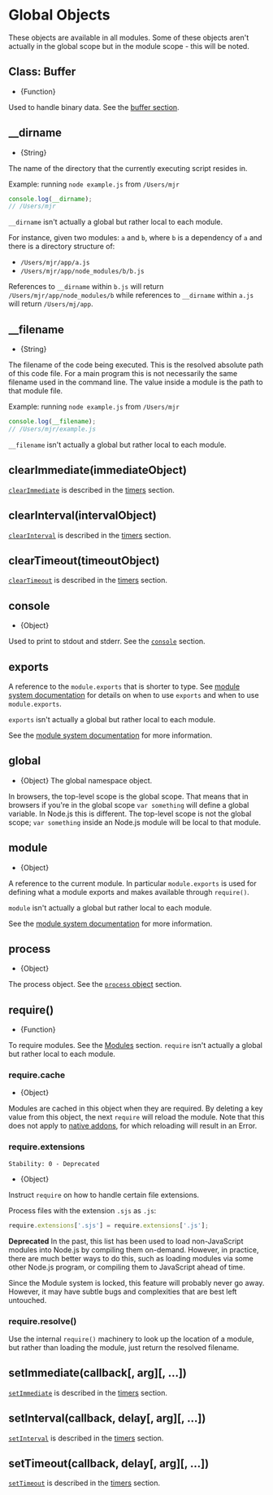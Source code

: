 # Global Objects

<!-- type=misc -->

These objects are available in all modules. Some of these objects aren't
actually in the global scope but in the module scope - this will be noted.

## Class: Buffer

<!-- type=global -->

* {Function}

Used to handle binary data. See the [buffer section][].

## \_\_dirname

<!-- type=var -->

* {String}

The name of the directory that the currently executing script resides in.

Example: running `node example.js` from `/Users/mjr`

```js
console.log(__dirname);
// /Users/mjr
```

`__dirname` isn't actually a global but rather local to each module.

For instance, given two modules: `a` and `b`, where `b` is a dependency of
`a` and there is a directory structure of:

* `/Users/mjr/app/a.js`
* `/Users/mjr/app/node_modules/b/b.js`

References to `__dirname` within `b.js` will return 
`/Users/mjr/app/node_modules/b` while references to `__dirname` within `a.js`
will return `/Users/mj/app`.

## \_\_filename

<!-- type=var -->

* {String}

The filename of the code being executed.  This is the resolved absolute path
of this code file.  For a main program this is not necessarily the same
filename used in the command line.  The value inside a module is the path
to that module file.

Example: running `node example.js` from `/Users/mjr`

```js
console.log(__filename);
// /Users/mjr/example.js
```

`__filename` isn't actually a global but rather local to each module.

## clearImmediate(immediateObject)

<!--type=global-->

[`clearImmediate`] is described in the [timers][] section.

## clearInterval(intervalObject)

<!--type=global-->

[`clearInterval`] is described in the [timers][] section.

## clearTimeout(timeoutObject)

<!--type=global-->

[`clearTimeout`] is described in the [timers][] section.

## console

<!-- type=global -->

* {Object}

Used to print to stdout and stderr. See the [`console`][] section.

## exports

<!-- type=var -->

A reference to the `module.exports` that is shorter to type.
See [module system documentation][] for details on when to use `exports` and
when to use `module.exports`.

`exports` isn't actually a global but rather local to each module.

See the [module system documentation][] for more information.

## global

<!-- type=global -->

* {Object} The global namespace object.

In browsers, the top-level scope is the global scope. That means that in
browsers if you're in the global scope `var something` will define a global
variable. In Node.js this is different. The top-level scope is not the global
scope; `var something` inside an Node.js module will be local to that module.

## module

<!-- type=var -->

* {Object}

A reference to the current module. In particular
`module.exports` is used for defining what a module exports and makes
available through `require()`.

`module` isn't actually a global but rather local to each module.

See the [module system documentation][] for more information.

## process

<!-- type=global -->

* {Object}

The process object. See the [`process` object][] section.

## require()

<!-- type=var -->

* {Function}

To require modules. See the [Modules][] section.  `require` isn't actually a
global but rather local to each module.

### require.cache

* {Object}

Modules are cached in this object when they are required. By deleting a key
value from this object, the next `require` will reload the module. Note that
this does not apply to [native addons][], for which reloading will result in an
Error.

### require.extensions

    Stability: 0 - Deprecated

* {Object}

Instruct `require` on how to handle certain file extensions.

Process files with the extension `.sjs` as `.js`:

```js
require.extensions['.sjs'] = require.extensions['.js'];
```

**Deprecated**  In the past, this list has been used to load
non-JavaScript modules into Node.js by compiling them on-demand.
However, in practice, there are much better ways to do this, such as
loading modules via some other Node.js program, or compiling them to
JavaScript ahead of time.

Since the Module system is locked, this feature will probably never go
away.  However, it may have subtle bugs and complexities that are best
left untouched.

### require.resolve()

Use the internal `require()` machinery to look up the location of a module,
but rather than loading the module, just return the resolved filename.

## setImmediate(callback[, arg][, ...])

<!-- type=global -->

[`setImmediate`] is described in the [timers][] section.

## setInterval(callback, delay[, arg][, ...])

<!-- type=global -->

[`setInterval`] is described in the [timers][] section.

## setTimeout(callback, delay[, arg][, ...])

<!-- type=global -->

[`setTimeout`] is described in the [timers][] section.

[`console`]: console.html
[`process` object]: process.html#process_process
[buffer section]: buffer.html
[module system documentation]: modules.html
[Modules]: modules.html#modules_modules
[native addons]: addons.html
[timers]: timers.html
[`clearImmediate`]: timers.html#timers_clearimmediate_immediateobject
[`clearInterval`]: timers.html#timers_clearinterval_intervalobject
[`clearTimeout`]: timers.html#timers_cleartimeout_timeoutobject
[`setImmediate`]: timers.html#timers_setimmediate_callback_arg
[`setInterval`]: timers.html#timers_setinterval_callback_delay_arg
[`setTimeout`]: timers.html#timers_settimeout_callback_delay_arg
